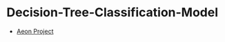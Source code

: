 # Decision-Tree-Classification-Model

- [Aeon Project](https://github.com/mikiwieczorek/Decision-Tree-Classification-Model/tree/master/Aeon)
